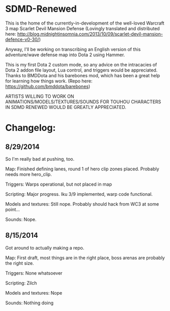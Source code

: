 SDMD-Renewed
============

This is the home of the currently-in-development of the well-loved Warcraft 3 map Scarlet Devil Mansion Defense 
(Lovingly translated and distributed here: http://blog.midnightinsomnia.com/2013/10/09/scarlet-devil-mansion-defence-v0-30/)

Anyway, I'll be working on transcribing an English version of this adventure/wave defense map into Dota 2 using Hammer.

This is my first Dota 2 custom mode, so any advice on the intracacies of Dota 2 addon file layout, Lua control, and triggers would be appreciated. Thanks to BMDDota and his barebones mod, which has been a great help for learning how things work.
(Repo here: https://github.com/bmddota/barebones)

ARTISTS WILLING TO WORK ON ANIMATIONS/MODELS/TEXTURES/SOUNDS FOR TOUHOU CHARACTERS IN SDMD RENEWED WOULD BE GREATLY APPRECIATED. 

Changelog:
===========
8/29/2014
-------------
So I'm really bad at pushing, too.

Map: Finished defining lanes, round 1 of hero clip zones placed. Probably needs more hero_clip.

Triggers: Warps operational, but not placed in map

Scripting: Major progress. Iku 3/9 implemented, warp code functional.

Models and textures: Still nope. Probably should hack from WC3 at some point...

Sounds: Nope.

8/15/2014
-------------
Got around to actually making a repo.

Map: First draft, most things are in the right place, boss arenas are probably the right size.

Triggers: None whatsoever

Scripting: Zilch

Models and textures: Nope

Sounds: Nothing doing
